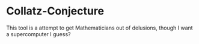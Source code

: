 # Collatz-Conjecture
This tool is a attempt to get Mathematicians out of delusions, though I want a supercomputer I guess?
